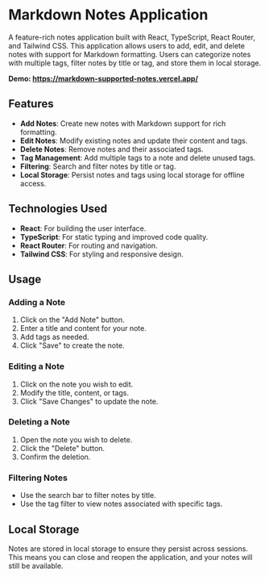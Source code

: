 # Markdown Notes Application

A feature-rich notes application built with React, TypeScript, React Router, and Tailwind CSS. This application allows users to add, edit, and delete notes with support for Markdown formatting. Users can categorize notes with multiple tags, filter notes by title or tag, and store them in local storage.

**Demo:  https://markdown-supported-notes.vercel.app/**

## Features

- **Add Notes**: Create new notes with Markdown support for rich formatting.
- **Edit Notes**: Modify existing notes and update their content and tags.
- **Delete Notes**: Remove notes and their associated tags.
- **Tag Management**: Add multiple tags to a note and delete unused tags.
- **Filtering**: Search and filter notes by title or tag.
- **Local Storage**: Persist notes and tags using local storage for offline access.

## Technologies Used

- **React**: For building the user interface.
- **TypeScript**: For static typing and improved code quality.
- **React Router**: For routing and navigation.
- **Tailwind CSS**: For styling and responsive design.


## Usage

### Adding a Note

1. Click on the "Add Note" button.
2. Enter a title and content for your note.
3. Add tags as needed.
4. Click "Save" to create the note.

### Editing a Note

1. Click on the note you wish to edit.
2. Modify the title, content, or tags.
3. Click "Save Changes" to update the note.

### Deleting a Note

1. Open the note you wish to delete.
2. Click the "Delete" button.
3. Confirm the deletion.

### Filtering Notes

- Use the search bar to filter notes by title.
- Use the tag filter to view notes associated with specific tags.

## Local Storage

Notes are stored in local storage to ensure they persist across sessions. This means you can close and reopen the application, and your notes will still be available.

